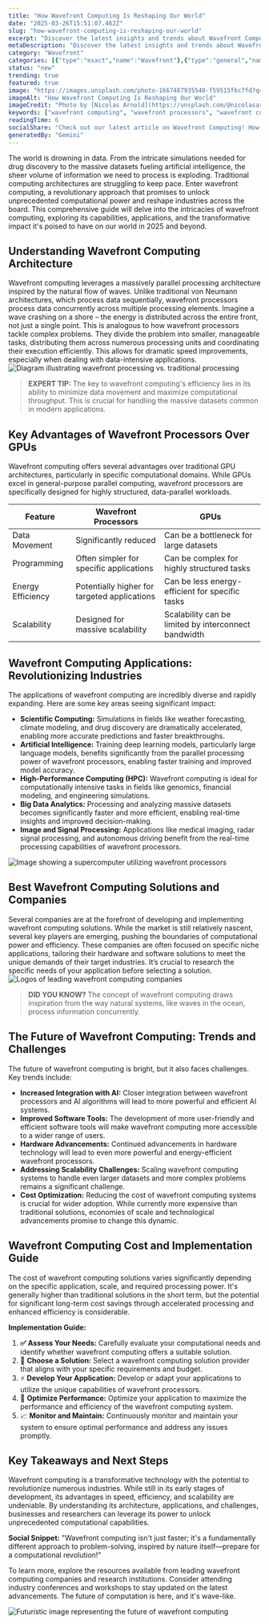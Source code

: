 ```yaml
---
title: "How Wavefront Computing Is Reshaping Our World"
date: "2025-03-26T15:51:07.462Z"
slug: "how-wavefront-computing-is-reshaping-our-world"
excerpt: "Discover the latest insights and trends about Wavefront Computing. This comprehensive guide covers everything you need to know about Wavefront Computing in 2025."
metaDescription: "Discover the latest insights and trends about Wavefront Computing. This comprehensive guide covers everything you need to know about Wavefront Computing in..."
category: "Wavefront"
categories: [{"type":"exact","name":"Wavefront"},{"type":"general","name":"Computer Science"},{"type":"medium","name":"High-Performance Computing"},{"type":"specific","name":"Data Center Infrastructure"},{"type":"niche","name":"AI Acceleration"}]
status: "new"
trending: true
featured: true
image: "https://images.unsplash.com/photo-1667487935540-f59515f6c7fd?q=85&w=1200&fit=max&fm=webp&auto=compress"
imageAlt: "How Wavefront Computing Is Reshaping Our World"
imageCredit: "Photo by [Nicolas Arnold](https://unsplash.com/@nicolasarnold) on Unsplash"
keywords: ["wavefront computing", "wavefront processors", "wavefront computing architecture", "wavefront computing applications", "best wavefront computing solutions", "wavefront computing vs gpu", "wavefront computing cost", "learn wavefront computing", "wavefront computing future", "wavefront computing companies"]
readingTime: 6
socialShare: "Check out our latest article on Wavefront Computing! How Wavefront Computing Is Reshaping Our World #wavefront computing #wavefront processors #wavefront computing architecture"
generatedBy: "Gemini"
---
```




The world is drowning in data.  From the intricate simulations needed for drug discovery to the massive datasets fueling artificial intelligence, the sheer volume of information we need to process is exploding.  Traditional computing architectures are struggling to keep pace.  Enter wavefront computing, a revolutionary approach that promises to unlock unprecedented computational power and reshape industries across the board.  This comprehensive guide will delve into the intricacies of wavefront computing, exploring its capabilities, applications, and the transformative impact it's poised to have on our world in 2025 and beyond.

## Understanding Wavefront Computing Architecture

Wavefront computing leverages a massively parallel processing architecture inspired by the natural flow of waves. Unlike traditional von Neumann architectures, which process data sequentially, wavefront processors process data concurrently across multiple processing elements. Imagine a wave crashing on a shore – the energy is distributed across the entire front, not just a single point.  This is analogous to how wavefront processors tackle complex problems.  They divide the problem into smaller, manageable tasks, distributing them across numerous processing units and coordinating their execution efficiently. This allows for dramatic speed improvements, especially when dealing with data-intensive applications.  ![Diagram illustrating wavefront processing vs. traditional processing](https://images.unsplash.com/photo-1484807352052-23338990c6c6?q=85&w=1200&fit=max&fm=webp&auto=compress)

> **EXPERT TIP:** The key to wavefront computing's efficiency lies in its ability to minimize data movement and maximize computational throughput.  This is crucial for handling the massive datasets common in modern applications.

## Key Advantages of Wavefront Processors Over GPUs

Wavefront computing offers several advantages over traditional GPU architectures, particularly in specific computational domains. While GPUs excel in general-purpose parallel computing, wavefront processors are specifically designed for highly structured, data-parallel workloads.

| Feature          | Wavefront Processors                               | GPUs                                         |
|-----------------|----------------------------------------------------|----------------------------------------------|
| Data Movement   | Significantly reduced                               | Can be a bottleneck for large datasets       |
| Programming     | Often simpler for specific applications              | Can be complex for highly structured tasks    |
| Energy Efficiency | Potentially higher for targeted applications        | Can be less energy-efficient for specific tasks |
| Scalability      | Designed for massive scalability                     | Scalability can be limited by interconnect bandwidth |

## Wavefront Computing Applications: Revolutionizing Industries

The applications of wavefront computing are incredibly diverse and rapidly expanding.  Here are some key areas seeing significant impact:

* **Scientific Computing:**  Simulations in fields like weather forecasting, climate modeling, and drug discovery are dramatically accelerated, enabling more accurate predictions and faster breakthroughs.
* **Artificial Intelligence:**  Training deep learning models, particularly large language models, benefits significantly from the parallel processing power of wavefront processors, enabling faster training and improved model accuracy.
* **High-Performance Computing (HPC):**  Wavefront computing is ideal for computationally intensive tasks in fields like genomics, financial modeling, and engineering simulations.
* **Big Data Analytics:** Processing and analyzing massive datasets becomes significantly faster and more efficient, enabling real-time insights and improved decision-making.
* **Image and Signal Processing:**  Applications like medical imaging, radar signal processing, and autonomous driving benefit from the real-time processing capabilities of wavefront processors.

![Image showing a supercomputer utilizing wavefront processors](https://images.unsplash.com/photo-1649959265040-2b87be9074e4?q=85&w=1200&fit=max&fm=webp&auto=compress)

##  Best Wavefront Computing Solutions and Companies

Several companies are at the forefront of developing and implementing wavefront computing solutions. While the market is still relatively nascent, several key players are emerging, pushing the boundaries of computational power and efficiency.  These companies are often focused on specific niche applications, tailoring their hardware and software solutions to meet the unique demands of their target industries.  It’s crucial to research the specific needs of your application before selecting a solution.  ![Logos of leading wavefront computing companies](https://images.unsplash.com/photo-1712245833905-5057a4245271?q=85&w=1200&fit=max&fm=webp&auto=compress)

> **DID YOU KNOW?**  The concept of wavefront computing draws inspiration from the way natural systems, like waves in the ocean, process information concurrently.

##  The Future of Wavefront Computing: Trends and Challenges

The future of wavefront computing is bright, but it also faces challenges.  Key trends include:

* **Increased Integration with AI:**  Closer integration between wavefront processors and AI algorithms will lead to more powerful and efficient AI systems.
* **Improved Software Tools:**  The development of more user-friendly and efficient software tools will make wavefront computing more accessible to a wider range of users.
* **Hardware Advancements:**  Continued advancements in hardware technology will lead to even more powerful and energy-efficient wavefront processors.
* **Addressing Scalability Challenges:**  Scaling wavefront computing systems to handle even larger datasets and more complex problems remains a significant challenge.
* **Cost Optimization:** Reducing the cost of wavefront computing systems is crucial for wider adoption.  While currently more expensive than traditional solutions, economies of scale and technological advancements promise to change this dynamic.

## Wavefront Computing Cost and Implementation Guide

The cost of wavefront computing solutions varies significantly depending on the specific application, scale, and required processing power.  It's generally higher than traditional solutions in the short term, but the potential for significant long-term cost savings through accelerated processing and enhanced efficiency is considerable.

**Implementation Guide:**

1. **✅ Assess Your Needs:** Carefully evaluate your computational needs and identify whether wavefront computing offers a suitable solution.
2. 🔑 **Choose a Solution:**  Select a wavefront computing solution provider that aligns with your specific requirements and budget.
3. ⚡ **Develop Your Application:**  Develop or adapt your applications to utilize the unique capabilities of wavefront processors.
4. 🚀 **Optimize Performance:**  Optimize your application to maximize the performance and efficiency of the wavefront computing system.
5. 📈 **Monitor and Maintain:**  Continuously monitor and maintain your system to ensure optimal performance and address any issues promptly.

## Key Takeaways and Next Steps

Wavefront computing is a transformative technology with the potential to revolutionize numerous industries.  While still in its early stages of development, its advantages in speed, efficiency, and scalability are undeniable.  By understanding its architecture, applications, and challenges, businesses and researchers can leverage its power to unlock unprecedented computational capabilities.

**Social Snippet:** "Wavefront computing isn't just faster; it's a fundamentally different approach to problem-solving, inspired by nature itself—prepare for a computational revolution!"

To learn more, explore the resources available from leading wavefront computing companies and research institutions.  Consider attending industry conferences and workshops to stay updated on the latest advancements. The future of computation is here, and it's wave-like.

![Futuristic image representing the future of wavefront computing](https://images.unsplash.com/photo-1634944902853-3e977c2de8b6?q=85&w=1200&fit=max&fm=webp&auto=compress)
